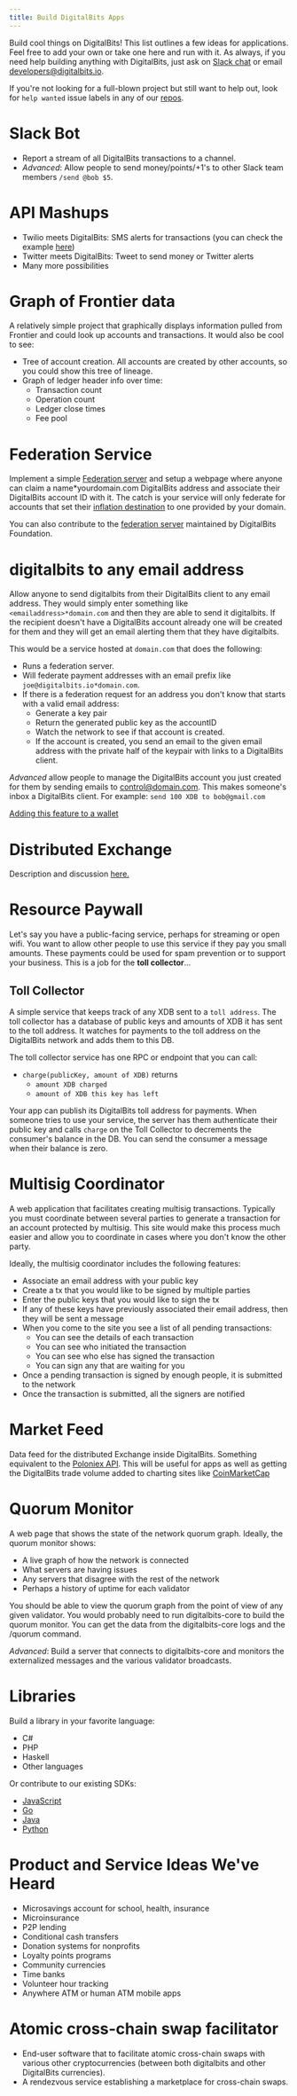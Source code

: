 ```yaml
---
title: Build DigitalBits Apps
---
```

Build cool things on DigitalBits! This list outlines a few ideas for applications. Feel free to add your own or take one here and run with it.
As always, if you need help building anything with DigitalBits, just ask on [Slack chat](http://slack.digitalbits.io/) or email developers@digitalbits.io.

If you're not looking for a full-blown project but still want to help out, look for `help wanted` issue labels in any of our [repos](https://github.com/xdbfoundation).

# Slack Bot
- Report a stream of all DigitalBits transactions to a channel.
- *Advanced*: Allow people to send money/points/+1's to other Slack team members `/send @bob $5`.

# API Mashups
- Twilio meets DigitalBits: SMS alerts for transactions (you can check the example [here](https://github.com/xdbfoundation/digitalbits-sms-client))
- Twitter meets DigitalBits: Tweet to send money or Twitter alerts
- Many more possibilities

# Graph of Frontier data
A relatively simple project that graphically displays information pulled from Frontier and could look up accounts and transactions. It would also be cool to see:
 - Tree of account creation. All accounts are created by other accounts, so you could show this tree of lineage.
 - Graph of ledger header info over time:
   - Transaction count
   - Operation count
   - Ledger close times
   - Fee pool

# Federation Service
Implement a simple [Federation server](https://developer.digitalbits.io/guides/concepts/federation.html) and setup a webpage where anyone can claim a name*yourdomain.com DigitalBits address and associate their DigitalBits account ID with it. The catch is your service will only federate for accounts that set their [inflation destination](https://developer.digitalbits.io/guides/concepts/inflation.html) to one provided by your domain.

You can also contribute to the [federation server](https://github.com/xdbfoundation/go/tree/master/services/federation) maintained by DigitalBits Foundation.

# digitalbits to any email address
Allow anyone to send digitalbits from their DigitalBits client to any email address. They would simply enter something like `<emailaddress>*domain.com` and then they are able to send it digitalbits. If the recipient doesn't have a DigitalBits account already one will be created for them and they will get an email alerting them that they have digitalbits.

This would be a service hosted at `domain.com` that does the following:
- Runs a federation server.
- Will federate payment addresses with an email prefix like `joe@digitalbits.io*domain.com`.
- If there is a federation request for an address you don't know that starts with a valid email address:
  - Generate a key pair
  - Return the generated public key as the accountID
  - Watch the network to see if that account is created.
  - If the account is created, you send an email to the given email address with the private half of the keypair with links to a DigitalBits client.

*Advanced* allow people to manage the DigitalBits account you just created for them by sending emails to control@domain.com. This makes someone's inbox a DigitalBits client. For example: `send 100 XDB to bob@gmail.com`

[Adding this feature to a wallet](https://galactictalk.org/d/37-project-idea-sending-digitalbits-to-any-address)

# Distributed Exchange
Description and discussion [here.](https://galactictalk.org/d/26-project-idea-distributed-exchange)


# Resource Paywall
Let's say you have a public-facing service, perhaps for streaming or open wifi. You want to allow other people to use this service if they pay you small amounts. These payments could be used for spam prevention or to support your business. This is a job for the **toll collector**...

## Toll Collector
A simple service that keeps track of any XDB sent to a `toll address`. The toll collector has a database of public keys and amounts of XDB it has sent to the toll address. It watches for payments to the toll address on the DigitalBits network and adds them to this DB.

The toll collector service has one RPC or endpoint that you can call:

  - `charge(publicKey, amount of XDB)` returns
    - `amount XDB charged`
    - `amount of XDB this key has left`

Your app can publish its DigitalBits toll address for payments. When someone tries to use your service, the server has them authenticate their public key and calls `charge` on the Toll Collector to decrements the consumer's balance in the DB. You can send the consumer a message when their balance is zero.

# Multisig Coordinator
A web application that facilitates creating multisig transactions. Typically you must coordinate between several parties to generate a transaction for an account protected by multisig. This site would make this process much easier and allow you to coordinate in cases where you don't know the other party.

Ideally, the multisig coordinator includes the following features:
- Associate an email address with your public key
- Create a tx that you would like to be signed by multiple parties
- Enter the public keys that you would like to sign the tx
- If any of these keys have previously associated their email address, then they will be sent a message
- When you come to the site you see a list of all pending transactions:
  - You can see the details of each transaction
  - You can see who initiated the transaction
  - You can see who else has signed the transaction
  - You can sign any that are waiting for you
- Once a pending transaction is signed by enough people, it is submitted to the network
- Once the transaction is submitted, all the signers are notified

# Market Feed
Data feed for the distributed Exchange inside DigitalBits. Something equivalent to the [Poloniex API](https://poloniex.com/public?command=returnTicker).
This will be useful for apps as well as getting the DigitalBits trade volume added to charting sites like [CoinMarketCap](http://coinmarketcap.com)

# Quorum Monitor
A web page that shows the state of the network quorum graph. Ideally, the quorum monitor shows:
- A live graph of how the network is connected
- What servers are having issues
- Any servers that disagree with the rest of the network
- Perhaps a history of uptime for each validator

You should be able to view the quorum graph from the point of view of any given validator. You would probably need to run digitalbits-core to build the quorum monitor. You can get the data from the digitalbits-core logs and the /quorum command.

*Advanced*: Build a server that connects to digitalbits-core and monitors the externalized messages and the various validator broadcasts.

# Libraries
Build a library in your favorite language:
- C#
- PHP
- Haskell
- Other languages

Or contribute to our existing SDKs:
- [JavaScript](https://github.com/xdbfoundation/xdb-digitalbits-sdk)
- [Go](https://github.com/xdbfoundation/go)
- [Java](https://github.com/xdbfoundation/java-digitalbits-sdk)
- [Python](https://github.com/xdbfoundation/py-digitalbits-base/)

# Product and Service Ideas We've Heard
- Microsavings account for school, health, insurance
- Microinsurance
- P2P lending
- Conditional cash transfers
- Donation systems for nonprofits
- Loyalty points programs
- Community currencies
- Time banks
- Volunteer hour tracking
- Anywhere ATM or human ATM mobile apps

# Atomic cross-chain swap facilitator
- End-user software that to facilitate atomic cross-chain swaps with
  various other cryptocurrencies (between both digitalbits and other
  DigitalBits currencies).
- A rendezvous service establishing a marketplace for cross-chain
  swaps.
